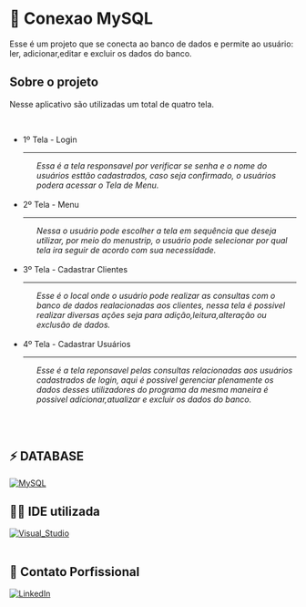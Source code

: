 # 📑 Conexao MySQL

<p>Esse é um projeto que se conecta ao banco de dados e permite ao usuário: ler, adicionar,editar e excluir os dados do banco.</p>

## Sobre o projeto
<p>
    Nesse aplicativo são utilizadas um total de quatro tela.
</p>
<br/>
<ul>
    <li> 
        1º Tela - Login
    </li>
    <hr/>
        <ul>
            <i>
                Essa é a tela responsavel por verificar se senha e o nome do usuários esttão cadastrados, caso seja confirmado, o usuários podera acessar o Tela de Menu.
            </i>
        </ul>
    <br/>
    <li> 2º Tela - Menu</li>
    <hr/>
        <ul>
            <i>
                Nessa o usuário pode escolher a tela em sequência que deseja utilizar, por meio do menustrip, o usuário pode selecionar por qual tela ira seguir de acordo com sua necessidade.
            </i>
        </ul>
    <br/>
    <li> 3º Tela - Cadastrar Clientes</li>
    <hr/>
        <ul>
            <i>
               Esse é o local onde o usuário pode realizar as consultas com o banco de dados realacionadas aos clientes, nessa tela é possivel realizar diversas ações seja para adição,leitura,alteração ou exclusão de dados.
            </i>
        </ul>
    <br/>
    <li>4º Tela - Cadastrar Usuários</li>
    <hr/>
        <ul>
            <i>
                Esse é a tela reponsavel pelas consultas relacionadas aos usuários cadastrados de login, aqui é possivel gerenciar plenamente os dados desses utilizadores do programa da mesma maneira é possivel adicionar,atualizar e excluir os dados do banco.
            </i>
        </ul>
    <br/>
</ul>
<br/>

## ⚡ DATABASE
[![MySQL](https://img.shields.io/badge/MySQL-005C84?style=for-the-badge&logo=mysql&logoColor=white)](https://github.com/Rian-Lima-Silva/Conexao_MySQL/blob/main/ProjetoMySQL/dbaula.sql)
<br/>

## 👩‍💻 IDE utilizada
<div style="display: inline_block">
    <a href="https://github.com/Rian-Lima-Silva/Conexao_MySQL/tree/main/ProjetoMySQL/Projeto"><img align="center" alt="Visual_Studio"src="https://img.shields.io/badge/Visual_Studio-5C2D91?style=for-the-badge&logo=visual%20studio&logoColor=white"></img></a>
</div>
<br/>

## 🔗 Contato Porfissional
[![LinkedIn](https://img.shields.io/badge/LinkedIn-0077B5?style=for-the-badge&logo=linkedin&logoColor=white)](https://www.linkedin.com/in/rian-lima-a890a8250/)
<br>
